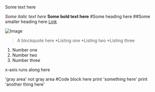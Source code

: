 Some text here

*Some italic text here*
**Some bold text here**
#Some heading here
##Some smaller heading here
[Link](http://minesweeperonline.com)

![Image](http://url/a.png)
>A blockquote here
*Listing one
*Listing two
*Listing three

1. Number one
2. Number two
3. Number three

x-axis runs along here

'gray area' not gray area
#Code block here
print 'something here'
print 'another thing here'

